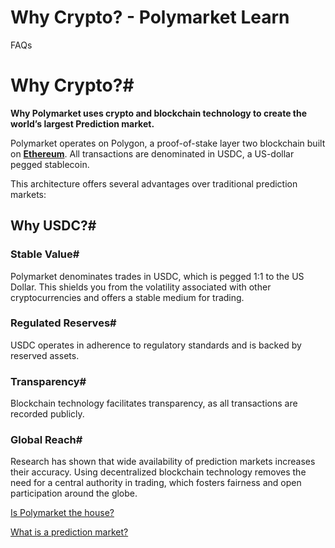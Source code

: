 # Why Crypto? - Polymarket Learn

FAQs

# Why Crypto?#

**Why Polymarket uses crypto and blockchain technology to create the world’s largest Prediction market.**

Polymarket operates on Polygon, a proof-of-stake layer two blockchain built on **[Ethereum](https://ethereum.org)**. All transactions are denominated in USDC, a US-dollar pegged stablecoin.

This architecture offers several advantages over traditional prediction markets:

## Why USDC?#

### Stable Value#

Polymarket denominates trades in USDC, which is pegged 1:1 to the US Dollar. This shields you from the volatility associated with other cryptocurrencies and offers a stable medium for trading.

### Regulated Reserves#

USDC operates in adherence to regulatory standards and is backed by reserved assets.

### Transparency#

Blockchain technology facilitates transparency, as all transactions are recorded publicly.

### Global Reach#

Research has shown that wide availability of prediction markets increases their accuracy. Using decentralized blockchain technology removes the need for a central authority in trading, which fosters fairness and open participation around the globe.

[Is Polymarket the house?](/docs/guides/FAQ/is-polymarket-the-house/)

[What is a prediction market?](/docs/guides/FAQ/what-are-prediction-markets/)

[](https://x.com/polymarket)[](https://discord.gg/polymarket)[](https://github.com/polymarket)

[](https://github.com/polymarket/learn/blob/main/pages/docs/guides/FAQ/why-do-i-need-crypto.mdx)